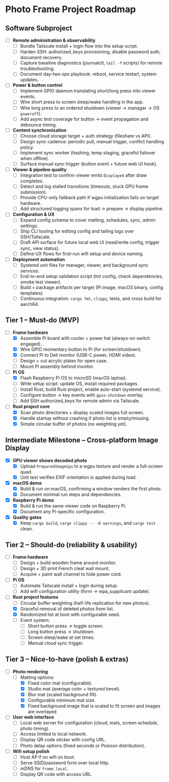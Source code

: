 # Photo Frame Project Roadmap

## Software Subproject

- [ ] **Remote administration & observability**
  - [ ] Bundle Tailscale install + login flow into the setup script.
  - [ ] Harden SSH: authorized_keys provisioning, disable password auth, document recovery.
  - [ ] Capture baseline diagnostics (journalctl, `tail -f` scripts) for remote troubleshooting.
  - [ ] Document day-two ops playbook: reboot, service restart, system updates.
- [ ] **Power & button control**
  - [ ] Implement GPIO daemon translating short/long press into viewer events.
  - [ ] Wire short press to screen sleep/wake handling in the app.
  - [ ] Wire long press to an ordered shutdown (viewer → manager → OS `poweroff`).
  - [ ] Add async test coverage for button → event propagation and debounce timing.
- [ ] **Content synchronization**
  - [ ] Choose cloud storage target + auth strategy (fileshare vs API).
  - [ ] Design sync cadence: periodic pull, manual trigger, conflict handling policy.
  - [ ] Implement sync worker (hashing, temp staging, graceful failover when offline).
  - [ ] Surface manual sync trigger (button event + future web UI hook).
- [ ] **Viewer & pipeline quality**
  - [ ] Integration test to confirm viewer emits `Displayed` after draw completes.
  - [ ] Detect and log stalled transitions (timeouts, stuck GPU frame submission).
  - [ ] Provide CPU-only fallback path if wgpu initialization fails on target hardware.
  - [ ] Add structured logging spans for load → prepare → display pipeline.
- [ ] **Configuration & UX**
  - [ ] Expand config schema to cover matting, schedules, sync, admin settings.
  - [ ] Ship CLI tooling for editing config and tailing logs over SSH/Tailscale.
  - [ ] Draft API surface for future local web UI (read/write config, trigger sync, view status).
  - [ ] Define UX flows for first-run wifi setup and device naming.
- [ ] **Deployment automation**
  - [ ] Systemd unit files for manager, viewer, and background sync services.
  - [ ] End-to-end setup validation script (lint config, check dependencies, smoke test viewer).
  - [ ] Build + package artifacts per target (Pi image, macOS binary, config templates).
  - [ ] Continuous integration: `cargo fmt`, `clippy`, tests, and cross build for aarch64.

## Tier 1 – Must-do (MVP)

- [ ] **Frame hardware**
  - [x] Assemble Pi board with cooler + power hat (always-on switch engaged).
  - [x] Wire GPIO momentary button to Pi (for screen/shutdown).
  - [x] Connect Pi to Dell monitor (USB-C power, HDMI video).
  - [ ] Design + cut acrylic plates for open case.
  - [ ] Mount Pi assembly behind monitor.
- [ ] **Pi OS**
  - [x] Flash Raspberry Pi OS to microSD (macOS laptop).
  - [ ] Write setup script: update OS, install required packages.
  - [ ] Install Rust, build Rust project, enable auto-start (systemd service).
  - [ ] Configure button → key events with `gpio-shutdown` overlay.
  - [ ] Add SSH authorized_keys for remote admin via Tailscale.
- [ ] **Rust project core**
  - [x] Scan photo directories + display scaled images full screen.
  - [x] Handle startup without crashing if photo list is empty/missing.
  - [x] Simple circular buffer of photos (no weighting yet).

## Intermediate Milestone – Cross-platform Image Display

- [x] **GPU viewer shows decoded photo**
  - [x] Upload `PreparedImageCpu` to a wgpu texture and render a full-screen quad.
  - [x] Unit test verifies EXIF orientation is applied during load.
- [x] **macOS demo**
  - [x] Build & run on macOS, confirming a window renders the first photo.
  - [x] Document minimal run steps and dependencies.
- [x] **Raspberry Pi demo**
  - [x] Build & run the same viewer code on Raspberry Pi.
  - [x] Document any Pi-specific configuration.
- [x] **Quality gates**
  - [x] Keep `cargo build`, `cargo clippy -- -D warnings`, and `cargo test` clean.

## Tier 2 – Should-do (reliability & usability)

- [ ] **Frame hardware**
  - [ ] Design + build wooden frame around monitor.
  - [ ] Design + 3D print French cleat wall mount.
  - [ ] Acquire + paint wall channel to hide power cord.
- [ ] **Pi OS**
  - [ ] Automate Tailscale install + login during setup.
  - [ ] Add wifi configuration utility (form → wpa_supplicant update).
- [ ] **Rust project features**
  - [ ] Circular buffer weighting (half-life replication for new photos).
  - [x] Graceful removal of deleted photos from list.
  - [x] Randomized list at boot with configurable seed.
  - [ ] Event system:
    - [ ] Short button press → toggle screen.
    - [ ] Long button press → shutdown.
    - [ ] Screen sleep/wake at set times.
    - [ ] Manual cloud sync trigger.

## Tier 3 – Nice-to-have (polish & extras)

- [ ] **Photo rendering**
  - [ ] Matting options:
    - [x] Fixed color mat (configurable).
    - [x] Studio mat (average color + textured bevel).
    - [x] Blur mat (scaled background fill).
    - [x] Configurable minimum mat size.
    - [x] Fixed background image that is scaled to fit screen and images are overlayed
- [ ] **User web interface**
  - [ ] Local web server for configuration (cloud, mats, screen schedule, photo timing).
  - [ ] Access limited to local network.
  - [ ] Display QR code sticker with config URL.
  - [ ] Photo delay options (fixed seconds or Poisson distribution).
- [ ] **Wifi setup polish**
  - [ ] Host AP if no wifi on boot.
  - [ ] Serve SSID/password form over local http.
  - [ ] mDNS for `frame.local`.
  - [ ] Display QR code with access URL.
